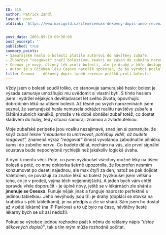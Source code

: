```yaml
---
ID: 515
author: Patrick Zandl
layout: post
oldlink: 'https://www.marigold.cz/item/ceeoxx-dekovny-dopis-aneb-recenze-prasku-proti-bolesti

  '
post_date: 2003-09-19 09:30:00
post_excerpt: ''
published: true
summary_points:
- Samurajské heslo o bolesti platilo autorovi do návštěvy zubaře.
- Zubařovo "reagovat" značí bolestivou reakci na zásah do zubního nervu.
- Ceeoxx je nový, účinný lék proti bolesti, ale je drahý a hůře dostupný.
- Autor je s účinkem léku Ceeoxx natolik spokojen, že by výrobci poslal děkovný dopis.
title: Ceeoxx -  děkovný dopis (aneb recenze prášků proti bolesti)
---
```


<p>
Vždy jsem o bolesti soudil toliko, co stanovuje samurajské heslo: bolest je výsada samuraje umožňující mu uvědomit si vlastní bytí. S tímto heslem jsem&#160;i vydržel nějakých devětadvacet let svého života, opovrhujíc dobrodiním léků na utišení bolesti.&#160;Až těsně po svých narozeninách jsem seznal, že samurajská hesla nemusela odrážet realitu návštěvy zubaře a čištění zubních kanálků, protože v té době obnášel&#160;zubař totéž, co dostat kladivem do huby, tedy situaci samuraji známou a zvládnutelnou. </p>

<p>
Moje zubařské peripetie jsou vcelku nezajímavé, snad jen si pamatujte, že když zubař řekne<EM> "nebudeme to umrtvovat, potřebuji vidět, až budete reagovat",</EM> znamená výraz <EM>"reagovat"</EM> činost vyvolanou zabodnutím pilníčku kamsi do zubního nervu. Co budete dělat, nechám na vás, ale první signální soustava bude nepochybně&#160;rychlejší než jakákoliv logická úvaha. </p>

<p>
A nyní k meritu věci. Poté, co jsem vyzkoušel všechny možné léky na tišení bolesti a poté, co mne doktorka šetrně upozornila, že Ibuprofen nesmím konzumovat po deseti najednou, ale max čtyři za den, natož se pak dojídat Valetolem, se považuji za znalce léků na bolest (vyzkoušel jsem většinu toho, co je v prodeji, vyjma těch nejjemnějších). A jeden bych vám chtěl opravdu vřele doporučit - je úplně nový, ještě se v lékárnách zle shání a <STRONG>jmenuje se Ceeoxx</STRONG>. Funuje nějak jinak a funguje naprosto perfektně s jedinou tabletkou. Jeho nevýhody jsou tři: je drahý (doplácí se stovka na krabičku s pěti tabletkami), je na předpis a zle se shání. Sám jsem ho dostal až v páté lékárně (na IP Pavlova) a to už bylo na čase, návštěvy šesté lékarny bych se už asi nedožil. </p>

<p>
Pokud se výrobce jednou rozhodne psát k němu do reklamy nápis <EM>"tisíce děkovných dopisů"</EM>, tak s tím mým může rozhodně počítat. </p>